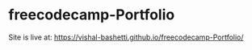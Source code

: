 # freecodecamp-Portfolio

Site is live at: https://vishal-bashetti.github.io/freecodecamp-Portfolio/

